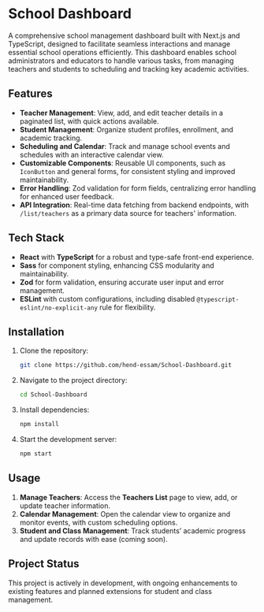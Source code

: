 # School Dashboard

A comprehensive school management dashboard built with Next.js and TypeScript, designed to facilitate seamless interactions and manage essential school operations efficiently. This dashboard enables school administrators and educators to handle various tasks, from managing teachers and students to scheduling and tracking key academic activities.

## Features

- **Teacher Management**: View, add, and edit teacher details in a paginated list, with quick actions available.
- **Student Management**: Organize student profiles, enrollment, and academic tracking.
- **Scheduling and Calendar**: Track and manage school events and schedules with an interactive calendar view.
- **Customizable Components**: Reusable UI components, such as `IconButton` and general forms, for consistent styling and improved maintainability.
- **Error Handling**: Zod validation for form fields, centralizing error handling for enhanced user feedback.
- **API Integration**: Real-time data fetching from backend endpoints, with `/list/teachers` as a primary data source for teachers' information.
  
## Tech Stack

- **React** with **TypeScript** for a robust and type-safe front-end experience.
- **Sass** for component styling, enhancing CSS modularity and maintainability.
- **Zod** for form validation, ensuring accurate user input and error management.
- **ESLint** with custom configurations, including disabled `@typescript-eslint/no-explicit-any` rule for flexibility.

## Installation

1. Clone the repository:
    ```bash
    git clone https://github.com/hend-essam/School-Dashboard.git
    ```
2. Navigate to the project directory:
    ```bash
    cd School-Dashboard
    ```
3. Install dependencies:
    ```bash
    npm install
    ```
4. Start the development server:
    ```bash
    npm start
    ```

## Usage

1. **Manage Teachers**: Access the **Teachers List** page to view, add, or update teacher information.
2. **Calendar Management**: Open the calendar view to organize and monitor events, with custom scheduling options.
3. **Student and Class Management**: Track students’ academic progress and update records with ease (coming soon).

## Project Status

This project is actively in development, with ongoing enhancements to existing features and planned extensions for student and class management.
